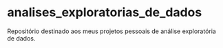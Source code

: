 # analises_exploratorias_de_dados
Repositório destinado aos meus projetos pessoais de análise exploratória de dados.

